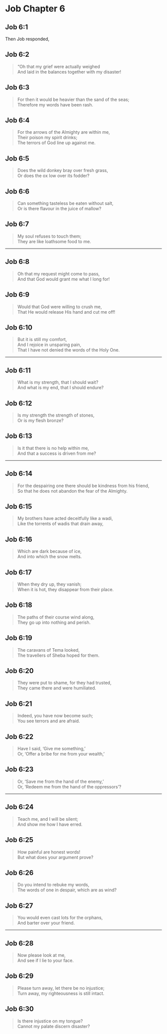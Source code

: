 # Job Chapter 6

## Job 6:1

Then Job responded,

## Job 6:2

> “Oh that my grief were actually weighed  
> And laid in the balances together with my disaster!

## Job 6:3

> For then it would be heavier than the sand of the seas;  
> Therefore my words have been rash.

## Job 6:4

> For the arrows of the Almighty are within me,  
> Their poison my spirit drinks;  
> The terrors of God line up against me.

## Job 6:5

> Does the wild donkey bray over fresh grass,  
> Or does the ox low over its fodder?

## Job 6:6

> Can something tasteless be eaten without salt,  
> Or is there flavour in the juice of mallow?

## Job 6:7

> My soul refuses to touch them;  
> They are like loathsome food to me.

---

## Job 6:8

> Oh that my request might come to pass,  
> And that God would grant me what I long for!

## Job 6:9

> Would that God were willing to crush me,  
> That He would release His hand and cut me off!

## Job 6:10

> But it is still my comfort,  
> And I rejoice in unsparing pain,  
> That I have not denied the words of the Holy One.

---

## Job 6:11

> What is my strength, that I should wait?  
> And what is my end, that I should endure?

## Job 6:12

> Is my strength the strength of stones,  
> Or is my flesh bronze?

## Job 6:13

> Is it that there is no help within me,  
> And that a success is driven from me?

---

## Job 6:14

> For the despairing one there should be kindness from his friend,  
> So that he does not abandon the fear of the Almighty.

## Job 6:15

> My brothers have acted deceitfully like a wadi,  
> Like the torrents of wadis that drain away,

## Job 6:16

> Which are dark because of ice,  
> And into which the snow melts.

## Job 6:17

> When they dry up, they vanish;  
> When it is hot, they disappear from their place.

## Job 6:18

> The paths of their course wind along,  
> They go up into nothing and perish.

## Job 6:19

> The caravans of Tema looked,  
> The travellers of Sheba hoped for them.

## Job 6:20

> They were put to shame, for they had trusted,  
> They came there and were humiliated.

## Job 6:21

> Indeed, you have now become such;  
> You see terrors and are afraid.

## Job 6:22

> Have I said, ‘Give me something,’  
> Or, ‘Offer a bribe for me from your wealth,’

## Job 6:23

> Or, ‘Save me from the hand of the enemy,’  
> Or, ‘Redeem me from the hand of the oppressors’?

---

## Job 6:24

> Teach me, and I will be silent;  
> And show me how I have erred.

## Job 6:25

> How painful are honest words!  
> But what does your argument prove?

## Job 6:26

> Do you intend to rebuke my words,  
> The words of one in despair, which are as wind?

## Job 6:27

> You would even cast lots for the orphans,  
> And barter over your friend.

---

## Job 6:28

> Now please look at me,  
> And see if I lie to your face.

## Job 6:29

> Please turn away, let there be no injustice;  
> Turn away, my righteousness is still intact.

## Job 6:30

> Is there injustice on my tongue?  
> Cannot my palate discern disaster?

